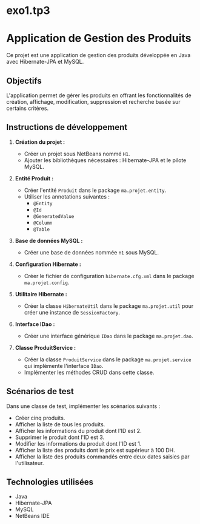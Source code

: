 # exo1.tp3
# Application de Gestion des Produits

Ce projet est une application de gestion des produits développée en Java avec Hibernate-JPA et MySQL.

## Objectifs

L'application permet de gérer les produits en offrant les fonctionnalités de création, affichage, modification, suppression et recherche basée sur certains critères.

## Instructions de développement

1. **Création du projet :**
   - Créer un projet sous NetBeans nommé `H1`.
   - Ajouter les bibliothèques nécessaires : Hibernate-JPA et le pilote MySQL.

2. **Entité Produit :**
   - Créer l'entité `Produit` dans le package `ma.projet.entity`.
   - Utiliser les annotations suivantes :
     - `@Entity`
     - `@Id`
     - `@GeneratedValue`
     - `@Column`
     - `@Table`

3. **Base de données MySQL :**
   - Créer une base de données nommée `H1` sous MySQL.

4. **Configuration Hibernate :**
   - Créer le fichier de configuration `hibernate.cfg.xml` dans le package `ma.projet.config`.

5. **Utilitaire Hibernate :**
   - Créer la classe `HibernateUtil` dans le package `ma.projet.util` pour créer une instance de `SessionFactory`.

6. **Interface IDao :**
   - Créer une interface générique `IDao` dans le package `ma.projet.dao`.

7. **Classe ProduitService :**
   - Créer la classe `ProduitService` dans le package `ma.projet.service` qui implémente l'interface `IDao`.
   - Implémenter les méthodes CRUD dans cette classe.

## Scénarios de test

Dans une classe de test, implémenter les scénarios suivants :
- Créer cinq produits.
- Afficher la liste de tous les produits.
- Afficher les informations du produit dont l'ID est 2.
- Supprimer le produit dont l'ID est 3.
- Modifier les informations du produit dont l'ID est 1.
- Afficher la liste des produits dont le prix est supérieur à 100 DH.
- Afficher la liste des produits commandés entre deux dates saisies par l'utilisateur.

## Technologies utilisées

- Java
- Hibernate-JPA
- MySQL
- NetBeans IDE
